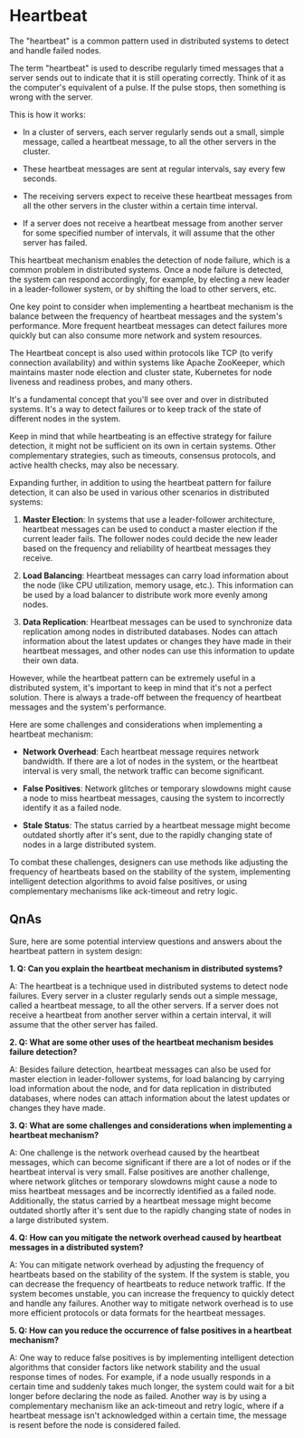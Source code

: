 # Heartbeat

The "heartbeat" is a common pattern used in distributed systems to detect and handle failed nodes. 

The term "heartbeat" is used to describe regularly timed messages that a server sends out to indicate that it is still operating correctly. Think of it as the computer's equivalent of a pulse. If the pulse stops, then something is wrong with the server.

This is how it works:

- In a cluster of servers, each server regularly sends out a small, simple message, called a heartbeat message, to all the other servers in the cluster. 

- These heartbeat messages are sent at regular intervals, say every few seconds.

- The receiving servers expect to receive these heartbeat messages from all the other servers in the cluster within a certain time interval.

- If a server does not receive a heartbeat message from another server for some specified number of intervals, it will assume that the other server has failed.

This heartbeat mechanism enables the detection of node failure, which is a common problem in distributed systems. Once a node failure is detected, the system can respond accordingly, for example, by electing a new leader in a leader-follower system, or by shifting the load to other servers, etc.

One key point to consider when implementing a heartbeat mechanism is the balance between the frequency of heartbeat messages and the system's performance. More frequent heartbeat messages can detect failures more quickly but can also consume more network and system resources.

The Heartbeat concept is also used within protocols like TCP (to verify connection availability) and within systems like Apache ZooKeeper, which maintains master node election and cluster state, Kubernetes for node liveness and readiness probes, and many others. 

It's a fundamental concept that you'll see over and over in distributed systems. It's a way to detect failures or to keep track of the state of different nodes in the system. 

Keep in mind that while heartbeating is an effective strategy for failure detection, it might not be sufficient on its own in certain systems. Other complementary strategies, such as timeouts, consensus protocols, and active health checks, may also be necessary.

Expanding further, in addition to using the heartbeat pattern for failure detection, it can also be used in various other scenarios in distributed systems:

1. **Master Election**: In systems that use a leader-follower architecture, heartbeat messages can be used to conduct a master election if the current leader fails. The follower nodes could decide the new leader based on the frequency and reliability of heartbeat messages they receive.

2. **Load Balancing**: Heartbeat messages can carry load information about the node (like CPU utilization, memory usage, etc.). This information can be used by a load balancer to distribute work more evenly among nodes.

3. **Data Replication**: Heartbeat messages can be used to synchronize data replication among nodes in distributed databases. Nodes can attach information about the latest updates or changes they have made in their heartbeat messages, and other nodes can use this information to update their own data.

However, while the heartbeat pattern can be extremely useful in a distributed system, it's important to keep in mind that it's not a perfect solution. There is always a trade-off between the frequency of heartbeat messages and the system's performance.

Here are some challenges and considerations when implementing a heartbeat mechanism:

- **Network Overhead**: Each heartbeat message requires network bandwidth. If there are a lot of nodes in the system, or the heartbeat interval is very small, the network traffic can become significant.
  
- **False Positives**: Network glitches or temporary slowdowns might cause a node to miss heartbeat messages, causing the system to incorrectly identify it as a failed node.

- **Stale Status**: The status carried by a heartbeat message might become outdated shortly after it's sent, due to the rapidly changing state of nodes in a large distributed system.

To combat these challenges, designers can use methods like adjusting the frequency of heartbeats based on the stability of the system, implementing intelligent detection algorithms to avoid false positives, or using complementary mechanisms like ack-timeout and retry logic.

## QnAs

Sure, here are some potential interview questions and answers about the heartbeat pattern in system design:

**1. Q: Can you explain the heartbeat mechanism in distributed systems?**

A: The heartbeat is a technique used in distributed systems to detect node failures. Every server in a cluster regularly sends out a simple message, called a heartbeat message, to all the other servers. If a server does not receive a heartbeat from another server within a certain interval, it will assume that the other server has failed. 

**2. Q: What are some other uses of the heartbeat mechanism besides failure detection?**

A: Besides failure detection, heartbeat messages can also be used for master election in leader-follower systems, for load balancing by carrying load information about the node, and for data replication in distributed databases, where nodes can attach information about the latest updates or changes they have made.

**3. Q: What are some challenges and considerations when implementing a heartbeat mechanism?**

A: One challenge is the network overhead caused by the heartbeat messages, which can become significant if there are a lot of nodes or if the heartbeat interval is very small. False positives are another challenge, where network glitches or temporary slowdowns might cause a node to miss heartbeat messages and be incorrectly identified as a failed node. Additionally, the status carried by a heartbeat message might become outdated shortly after it's sent due to the rapidly changing state of nodes in a large distributed system.

**4. Q: How can you mitigate the network overhead caused by heartbeat messages in a distributed system?**

A: You can mitigate network overhead by adjusting the frequency of heartbeats based on the stability of the system. If the system is stable, you can decrease the frequency of heartbeats to reduce network traffic. If the system becomes unstable, you can increase the frequency to quickly detect and handle any failures. Another way to mitigate network overhead is to use more efficient protocols or data formats for the heartbeat messages.

**5. Q: How can you reduce the occurrence of false positives in a heartbeat mechanism?**

A: One way to reduce false positives is by implementing intelligent detection algorithms that consider factors like network stability and the usual response times of nodes. For example, if a node usually responds in a certain time and suddenly takes much longer, the system could wait for a bit longer before declaring the node as failed. Another way is by using a complementary mechanism like an ack-timeout and retry logic, where if a heartbeat message isn't acknowledged within a certain time, the message is resent before the node is considered failed.
